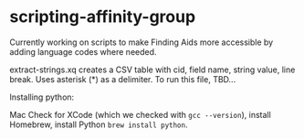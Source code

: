 # scripting-affinity-group
Currently working on scripts to make Finding Aids more accessible by adding language codes where needed.

extract-strings.xq creates a CSV table with cid, field name, string value, line break. Uses asterisk (*) as a delimiter. To run this file, TBD...

Installing python:
 
Mac
Check for XCode (which we checked with `gcc --version`), install Homebrew, install Python `brew install python`.
